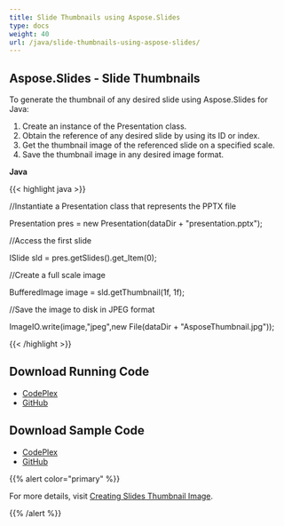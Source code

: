 ```yaml
---
title: Slide Thumbnails using Aspose.Slides
type: docs
weight: 40
url: /java/slide-thumbnails-using-aspose-slides/
---
```


## **Aspose.Slides - Slide Thumbnails**
To generate the thumbnail of any desired slide using Aspose.Slides for Java:

1. Create an instance of the Presentation class.
1. Obtain the reference of any desired slide by using its ID or index.
1. Get the thumbnail image of the referenced slide on a specified scale.
1. Save the thumbnail image in any desired image format.

**Java**

{{< highlight java >}}

 //Instantiate a Presentation class that represents the PPTX file

Presentation pres = new Presentation(dataDir + "presentation.pptx");

//Access the first slide

ISlide sld = pres.getSlides().get_Item(0);

//Create a full scale image

BufferedImage image = sld.getThumbnail(1f, 1f);

//Save the image to disk in JPEG format

ImageIO.write(image,"jpeg",new File(dataDir + "AsposeThumbnail.jpg"));

{{< /highlight >}}
## **Download Running Code**
- [CodePlex](https://asposeslidesjavaapachepoi.codeplex.com/releases/view/618722)
- [GitHub](https://github.com/aspose-slides/Aspose.Slides-for-Java/releases/tag/Aspose.Slides_Java_for_Apache_POI-v1.0.0)
## **Download Sample Code**
- [CodePlex](https://asposeslidesjavaapachepoi.codeplex.com/SourceControl/latest#src/main/java/com/aspose/slides/examples/asposefeatures/slides/slidethumbnails/AsposeThumbnail.java)
- [GitHub](https://github.com/aspose-slides/Aspose.Slides-for-Java/tree/master/Plugins/Aspose_Slides_for_Apache_POI/src/main/java/com/aspose/slides/examples/asposefeatures/slides/slidethumbnails/AsposeThumbnail.java)

{{% alert color="primary" %}} 

For more details, visit [Creating Slides Thumbnail Image](http://docs.aspose.com:8082/docs/display/slidesjava/Creating+Slides+Thumbnail+Image).

{{% /alert %}}
